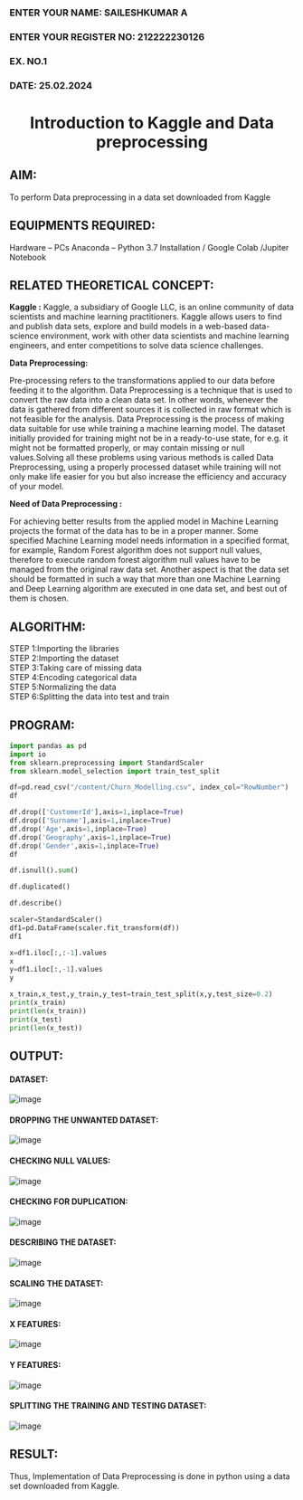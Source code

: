 <H3>ENTER YOUR NAME: SAILESHKUMAR A</H3>
<H3>ENTER YOUR REGISTER NO: 212222230126</H3>
<H3>EX. NO.1</H3>
<H3>DATE: 25.02.2024 </H3>
<H1 ALIGN =CENTER> Introduction to Kaggle and Data preprocessing</H1>

## AIM:

To perform Data preprocessing in a data set downloaded from Kaggle

## EQUIPMENTS REQUIRED:
Hardware – PCs
Anaconda – Python 3.7 Installation / Google Colab /Jupiter Notebook

## RELATED THEORETICAL CONCEPT:

**Kaggle :**
Kaggle, a subsidiary of Google LLC, is an online community of data scientists and machine learning practitioners. Kaggle allows users to find and publish data sets, explore and build models in a web-based data-science environment, work with other data scientists and machine learning engineers, and enter competitions to solve data science challenges.

**Data Preprocessing:**

Pre-processing refers to the transformations applied to our data before feeding it to the algorithm. Data Preprocessing is a technique that is used to convert the raw data into a clean data set. In other words, whenever the data is gathered from different sources it is collected in raw format which is not feasible for the analysis.
Data Preprocessing is the process of making data suitable for use while training a machine learning model. The dataset initially provided for training might not be in a ready-to-use state, for e.g. it might not be formatted properly, or may contain missing or null values.Solving all these problems using various methods is called Data Preprocessing, using a properly processed dataset while training will not only make life easier for you but also increase the efficiency and accuracy of your model.

**Need of Data Preprocessing :**

For achieving better results from the applied model in Machine Learning projects the format of the data has to be in a proper manner. Some specified Machine Learning model needs information in a specified format, for example, Random Forest algorithm does not support null values, therefore to execute random forest algorithm null values have to be managed from the original raw data set.
Another aspect is that the data set should be formatted in such a way that more than one Machine Learning and Deep Learning algorithm are executed in one data set, and best out of them is chosen.


## ALGORITHM:
STEP 1:Importing the libraries<BR>
STEP 2:Importing the dataset<BR>
STEP 3:Taking care of missing data<BR>
STEP 4:Encoding categorical data<BR>
STEP 5:Normalizing the data<BR>
STEP 6:Splitting the data into test and train<BR>

##  PROGRAM:
```python
import pandas as pd
import io
from sklearn.preprocessing import StandardScaler
from sklearn.model_selection import train_test_split
```
```python
df=pd.read_csv("/content/Churn_Modelling.csv", index_col="RowNumber")
df
```
```python
df.drop(['CustomerId'],axis=1,inplace=True)
df.drop(['Surname'],axis=1,inplace=True)
df.drop('Age',axis=1,inplace=True)
df.drop('Geography',axis=1,inplace=True)
df.drop('Gender',axis=1,inplace=True)
df
```
```python
df.isnull().sum()
```
```python
df.duplicated()
```
```python
df.describe()
```
```python
scaler=StandardScaler()
df1=pd.DataFrame(scaler.fit_transform(df))
df1
```
```python
x=df1.iloc[:,:-1].values
x
y=df1.iloc[:,-1].values
y
```
```python
x_train,x_test,y_train,y_test=train_test_split(x,y,test_size=0.2)
print(x_train)
print(len(x_train))
print(x_test)
print(len(x_test))
```
## OUTPUT:
#### DATASET:

![image](https://github.com/shalini-venkatesan/Ex-1-NN/assets/118720291/518cc28a-6474-41b5-ba40-73d3aaef0ad3)


#### DROPPING THE UNWANTED DATASET:

![image](https://github.com/shalini-venkatesan/Ex-1-NN/assets/118720291/567df826-95f1-41b4-8173-4be4aa268b4d)


#### CHECKING NULL VALUES:

![image](https://github.com/shalini-venkatesan/Ex-1-NN/assets/118720291/eb2761c7-3fba-446f-988b-e6b59792ce36)


#### CHECKING FOR DUPLICATION:

![image](https://github.com/shalini-venkatesan/Ex-1-NN/assets/118720291/00f213b9-746e-4451-9aee-7558f65fb30e)


#### DESCRIBING THE DATASET:

![image](https://github.com/shalini-venkatesan/Ex-1-NN/assets/118720291/bc0faabb-0dd3-4ddd-ae82-9b2ba1e5c49b)

#### SCALING THE DATASET:

![image](https://github.com/shalini-venkatesan/Ex-1-NN/assets/118720291/f4c223ed-b49c-4991-b48f-4f6909f2eada)

#### X FEATURES:

![image](https://github.com/shalini-venkatesan/Ex-1-NN/assets/118720291/4b3e9f7d-55e4-44a5-8bb9-ed125d432489)



#### Y FEATURES:

![image](https://github.com/shalini-venkatesan/Ex-1-NN/assets/118720291/bc39d80f-f62a-40de-ba07-b62f072f214d)



#### SPLITTING THE TRAINING AND TESTING DATASET:

![image](https://github.com/shalini-venkatesan/Ex-1-NN/assets/118720291/e6b3d5fe-a448-476f-8fd8-d81b35188612)


## RESULT:
Thus, Implementation of Data Preprocessing is done in python  using a data set downloaded from Kaggle.
